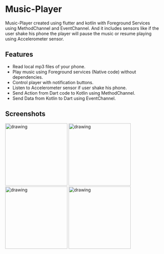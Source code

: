 # Music-Player
Music-Player created using flutter and kotlin with Foreground Services using MethodChannel and EventChannel. And it includes sensors like if the user shake his phone the player will pause the music or resume playing using Accelerometer sensor. 


## Features
- Read local mp3 files of your phone.
- Play music using Foreground services (Native code) without dependencies.
- Control player with notification buttons.
- Listen to Accelerometer sensor if user shake his phone.
- Send Action from Dart code to Kotlin using MethodChannel.
- Send Data from Kotlin to Dart using EventChannel.


## Screenshots
<img src=https://user-images.githubusercontent.com/65148928/170351287-38d27be6-8124-4fea-aafa-c12e6ab8e5d2.png  alt="drawing" width="200"/>
<img src=https://user-images.githubusercontent.com/65148928/170351289-eed59803-868c-40a7-b32a-aa7fe76499b8.png alt="drawing" width="200"/>
<img src=https://user-images.githubusercontent.com/65148928/170351291-34220a17-6c79-4354-aca9-5a37d9e916cd.png alt="drawing" width="200"/>
<img src=https://user-images.githubusercontent.com/65148928/170351299-e1e2163b-e329-4a08-ab9a-59f6aa53cd8c.png alt="drawing" width="200"/>


